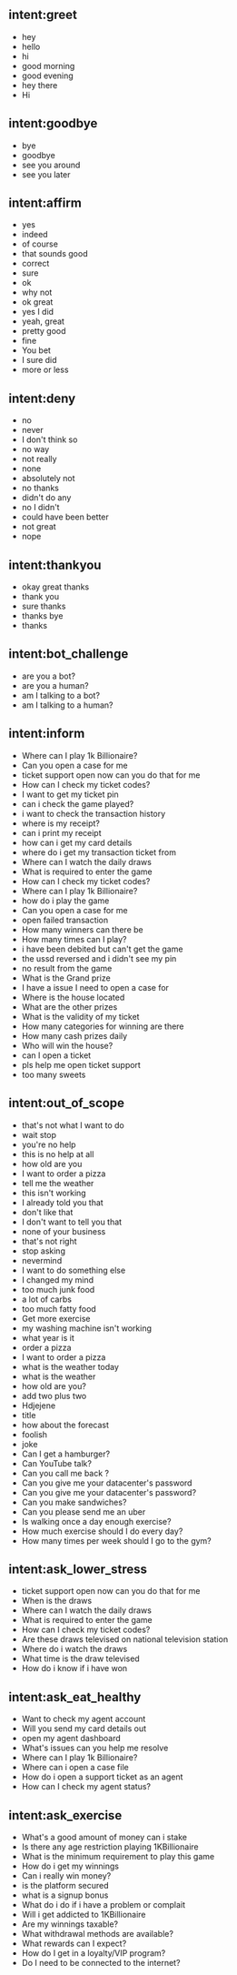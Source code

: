 
## intent:greet
- hey
- hello
- hi
- good morning
- good evening
- hey there
- Hi

## intent:goodbye
- bye
- goodbye
- see you around
- see you later

## intent:affirm
- yes
- indeed
- of course
- that sounds good
- correct
- sure
- ok
- why not
- ok great
- yes I did
- yeah, great
- pretty good
- fine
- You bet
- I sure did
- more or less

## intent:deny
- no
- never
- I don't think so
- no way
- not really
- none
- absolutely not
- no thanks
- didn't do any
- no I didn't
- could have been better
- not great
- nope

## intent:thankyou
- okay great thanks
- thank you
- sure thanks
- thanks bye
- thanks

## intent:bot_challenge
- are you a bot?
- are you a human?
- am I talking to a bot?
- am I talking to a human?

## intent:inform
- Where can I play 1k Billionaire?
- Can you open a case for me
- ticket support open now can you do that for me
- How can I check my ticket codes?
- I want to get my ticket pin
- can i check the game played?
- i want to check the transaction history
- where is my receipt?
- can i print my receipt
- how can i get my card details
- where do i get my transaction ticket from
- Where can I watch the daily draws
- What is required to enter the game
- How can I check my ticket codes?
- Where can I play 1k Billionaire?
- how do i play the game
- Can you open a case for me
- open failed transaction
- How many winners can there be
- How many times can I play?
- i have been debited but can't get the game
- the ussd reversed and i didn't see my pin
- no result from the game
- What is the Grand prize
- I have a issue I need to open a case for
- Where is the house located
- What are the other prizes
- What is the validity of my ticket
- How many categories for winning are there
- How many cash prizes daily
- Who will win the house?
- can I open a ticket
- pls help me open ticket support
- too many sweets


## intent:out_of_scope
- that's not what I want to do
- wait stop
- you're no help
- this is no help at all
- how old are you
- I want to order a pizza
- tell me the weather
- this isn't working
- I already told you that
- don't like that
- I don't want to tell you that
- none of your business
- that's not right
- stop asking
- nevermind
- I want to do something else
- I changed my mind
- too much junk food
- a lot of carbs
- too much fatty food
- Get more exercise
- my washing machine isn't working
- what year is it
- order a pizza
- I want to order a pizza
- what is the weather today
- what is the weather
- how old are you?
- add two plus two
- Hdjejene
- title
- how about the forecast
- foolish
- joke
- Can I get a hamburger?
- Can YouTube talk?
- Can you call me back ?
- Can you give me your datacenter's password
- Can you give me your datacenter's password?
- Can you make sandwiches?
- Can you please send me an uber
- Is walking once a day enough exercise?
- How much exercise should I do every day?
- How many times per week should I go to the gym?

## intent:ask_lower_stress
- ticket support open now can you do that for me
- When is the draws
- Where can I watch the daily draws
- What is required to enter the game
- How can I check my ticket codes?
- Are these draws televised on national television station
- Where do i watch the draws 
- What time is the draw televised
- How do i know if i have won 


## intent:ask_eat_healthy
- Want to check my agent account
- Will you send my card details out
- open my agent dashboard
- What's issues can you help me resolve 
- Where can I play 1k Billionaire?
- Where can i open a case file
- How do i open a support ticket as an agent
- How can I check my agent status?

## intent:ask_exercise
- What's a good amount of money can i stake
- Is there any age restriction playing 1KBillionaire
- What is the minimum requirement to play this game
- How do i get my winnings
- Can i really win money?
- is the platform secured
- what is a signup bonus
- What do i do if i have a problem or complait
- Will i get addicted to 1KBillionaire
- Are my winnings taxable?
- What withdrawal methods are available?
- What rewards can I expect?
- How do I get in a loyalty/VIP program?
- Do I need to be connected to the internet?
